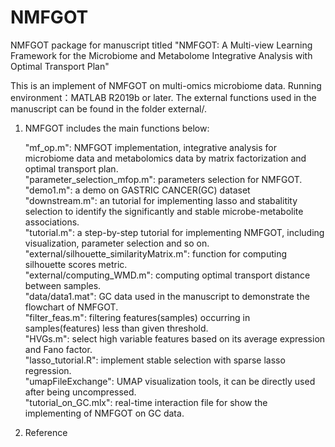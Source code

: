 # NMFGOT
NMFGOT package for manuscript titled "NMFGOT: A Multi-view Learning Framework for the Microbiome and Metabolome Integrative Analysis with Optimal Transport Plan"

This is an implement of NMFGOT on multi-omics microbiome data.
Running environment：MATLAB R2019b or later.
The external functions used in the manuscript can be found in the folder external/.

1. NMFGOT includes the main functions below: <br>

   "mf_op.m": NMFGOT implementation, integrative analysis for microbiome data and metabolomics data by matrix factorization and optimal transport plan. <br>
   "parameter_selection_mfop.m": parameters selection for NMFGOT. <br>
   "demo1.m": a demo on GASTRIC CANCER(GC) dataset <br>
   "downstream.m": an tutorial for implementing lasso and stabalitity selection to identify the significantly and stable microbe-metabolite associations. <br>
   "tutorial.m": a step-by-step tutorial for implementing NMFGOT, including visualization, parameter selection and so on.<br>
   "external/silhouette_similarityMatrix.m": function for computing silhouette scores metric. <br>
   "external/computing_WMD.m": computing optimal transport distance between samples. <br>
   "data/data1.mat": GC data used in the manuscript to demonstrate the flowchart of NMFGOT. <br>
   "filter_feas.m": filtering features(samples) occurring in samples(features) less than given threshold. <br>
   "HVGs.m": select high variable features based on its average expression and Fano factor. <br>
   "lasso_tutorial.R": implement stable selection with sparse lasso regression. <br>
   "umapFileExchange": UMAP visualization tools, it can be directly used after being uncompressed. <br>
   "tutorial_on_GC.mlx": real-time interaction file for show the implementing of NMFGOT on GC data. <br>
   
2. Reference
